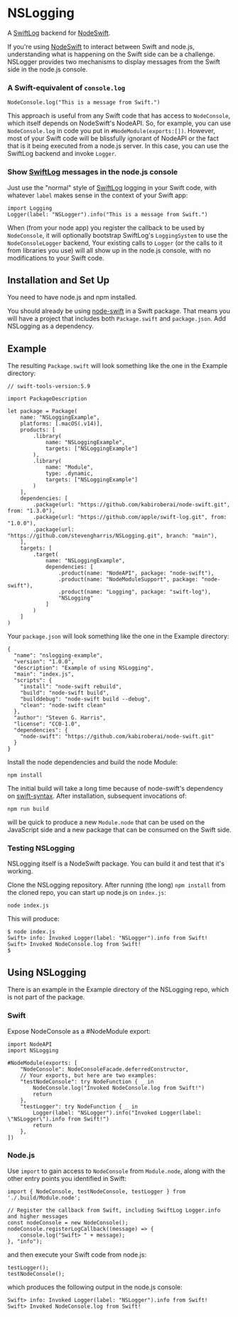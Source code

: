 # NSLogging

A [SwiftLog](https://github.com/apple/swift-log) backend for [NodeSwift](https://github.com/kabiroberai/node-swift).

If you're using [NodeSwift](https://github.com/kabiroberai/node-swift) to interact between Swift and node.js, understanding what is happening on the Swift side can be a challenge. NSLogger provides two mechanisms to display messages from the Swift side in the node.js console.

### A Swift-equivalent of `console.log`

```
NodeConsole.log("This is a message from Swift.")
```

This approach is useful from any Swift code that has access to `NodeConsole`, which itself depends on NodeSwift's NodeAPI. So, for example, you can use `NodeConsole.log` in code you put in `#NodeModule(exports:[])`. However, most of your Swift code will be blissfully ignorant of NodeAPI or the fact that is it being executed from a node.js server. In this case, you can use the SwiftLog backend and invoke `Logger`. 

### Show [SwiftLog](https://github.com/apple/swift-log) messages in the node.js console

Just use the "normal" style of [SwiftLog](https://github.com/apple/swift-log) logging in your Swift code, with whatever `label` makes sense in the context of your Swift app:

```
import Logging
Logger(label: "NSLogger").info("This is a message from Swift.")
```

When (from your node app) you register the callback to be used by `NodeConsole`, it will optionally bootstrap SwiftLog's `LoggingSystem` to use the `NodeConsoleLogger` backend, Your existing calls to `Logger` (or the calls to it from libraries you use) will all show up in the node.js console, with no modifications to your Swift code.

## Installation and Set Up

You need to have node.js and npm installed.

You should already be using [node-swift](https://github.com/kabiroberai/node-swift) in a Swift package. That means you will have a project that includes both `Package.swift` and `package.json`. Add NSLogging as a dependency. 

## Example

The resulting `Package.swift` will look something like the one in the Example directory:

```
// swift-tools-version:5.9

import PackageDescription

let package = Package(
    name: "NSLoggingExample",
    platforms: [.macOS(.v14)],
    products: [
        .library(
            name: "NSLoggingExample",
            targets: ["NSLoggingExample"]
        ),
        .library(
            name: "Module",
            type: .dynamic,
            targets: ["NSLoggingExample"]
        )
    ],
    dependencies: [
        .package(url: "https://github.com/kabiroberai/node-swift.git", from: "1.3.0"),
        .package(url: "https://github.com/apple/swift-log.git", from: "1.0.0"),
        .package(url: "https://github.com/stevengharris/NSLogging.git", branch: "main"),
    ],
    targets: [
        .target(
            name: "NSLoggingExample",
            dependencies: [
                .product(name: "NodeAPI", package: "node-swift"),
                .product(name: "NodeModuleSupport", package: "node-swift"),
                .product(name: "Logging", package: "swift-log"),
                "NSLogging"
            ]
        )
    ]
)
```

Your `package.json` will look something like the one in the Example directory:

```
{
  "name": "nslogging-example",
  "version": "1.0.0",
  "description": "Example of using NSLogging",
  "main": "index.js",
  "scripts": {
    "install": "node-swift rebuild",
    "build": "node-swift build",
    "builddebug": "node-swift build --debug",
    "clean": "node-swift clean"
  },
  "author": "Steven G. Harris",
  "license": "CC0-1.0",
  "dependencies": {
    "node-swift": "https://github.com/kabiroberai/node-swift.git"
  }
}
```

Install the node dependencies and build the node Module:

```
npm install
```

The initial build will take a long time because of node-swift's dependency on [swift-syntax](https://github.com/swiftlang/swift-syntax). After installation, subsequent invocations of:

```
npm run build
```

will be quick to produce a new `Module.node` that can be used on the JavaScript side and a new package that can be consumed on the Swift side.

### Testing NSLogging

NSLogging itself is a NodeSwift package. You can build it and test that it's working.

Clone the NSLogging repository. After running (the long) `npm install` from the cloned repo, you can start up node.js on `index.js`:

```
node index.js
```

This will produce:

```
$ node index.js
Swift> info: Invoked Logger(label: "NSLogger").info from Swift!
Swift> Invoked NodeConsole.log from Swift!
$
```

## Using NSLogging

There is an example in the Example directory of the NSLogging repo, which is not part of the package.

### Swift

Expose NodeConsole as a #NodeModule export:

```
import NodeAPI
import NSLogging

#NodeModule(exports: [
    "NodeConsole": NodeConsoleFacade.deferredConstructor,
    // Your exports, but here are two examples:
    "testNodeConsole": try NodeFunction { _ in
        NodeConsole.log("Invoked NodeConsole.log from Swift!")
        return
    },
    "testLogger": try NodeFunction { _ in
        Logger(label: "NSLogger").info("Invoked Logger(label: \"NSLogger\").info from Swift!")
        return
    },
])
```

### Node.js

Use `import` to gain access to `NodeConsole` from `Module.node`, along with the other entry points you identified in Swift:

```
import { NodeConsole, testNodeConsole, testLogger } from './.build/Module.node';

// Register the callback from Swift, including SwiftLog Logger.info and higher messages
const nodeConsole = new NodeConsole();
nodeConsole.registerLogCallback((message) => {
    console.log("Swift> " + message);
}, "info");
```
and then execute your Swift code from node.js:

```
testLogger();
testNodeConsole();
```

which produces the following output in the node.js console:

```
Swift> info: Invoked Logger(label: "NSLogger").info from Swift!
Swift> Invoked NodeConsole.log from Swift!
```
